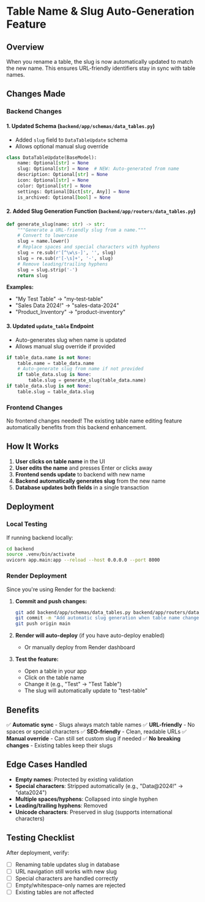 # Table Name & Slug Auto-Generation Feature

## Overview
When you rename a table, the slug is now automatically updated to match the new name. This ensures URL-friendly identifiers stay in sync with table names.

## Changes Made

### Backend Changes

#### 1. Updated Schema (`backend/app/schemas/data_tables.py`)
- Added `slug` field to `DataTableUpdate` schema
- Allows optional manual slug override

```python
class DataTableUpdate(BaseModel):
    name: Optional[str] = None
    slug: Optional[str] = None  # NEW: Auto-generated from name
    description: Optional[str] = None
    icon: Optional[str] = None
    color: Optional[str] = None
    settings: Optional[Dict[str, Any]] = None
    is_archived: Optional[bool] = None
```

#### 2. Added Slug Generation Function (`backend/app/routers/data_tables.py`)
```python
def generate_slug(name: str) -> str:
    """Generate a URL-friendly slug from a name."""
    # Convert to lowercase
    slug = name.lower()
    # Replace spaces and special characters with hyphens
    slug = re.sub(r'[^\w\s-]', '', slug)
    slug = re.sub(r'[-\s]+', '-', slug)
    # Remove leading/trailing hyphens
    slug = slug.strip('-')
    return slug
```

**Examples:**
- "My Test Table" → "my-test-table"
- "Sales Data 2024!" → "sales-data-2024"
- "Product_Inventory" → "product-inventory"

#### 3. Updated `update_table` Endpoint
- Auto-generates slug when name is updated
- Allows manual slug override if provided

```python
if table_data.name is not None:
    table.name = table_data.name
    # Auto-generate slug from name if not provided
    if table_data.slug is None:
        table.slug = generate_slug(table_data.name)
if table_data.slug is not None:
    table.slug = table_data.slug
```

### Frontend Changes
No frontend changes needed! The existing table name editing feature automatically benefits from this backend enhancement.

## How It Works

1. **User clicks on table name** in the UI
2. **User edits the name** and presses Enter or clicks away
3. **Frontend sends update** to backend with new name
4. **Backend automatically generates slug** from the new name
5. **Database updates both fields** in a single transaction

## Deployment

### Local Testing
If running backend locally:
```bash
cd backend
source .venv/bin/activate
uvicorn app.main:app --reload --host 0.0.0.0 --port 8000
```

### Render Deployment
Since you're using Render for the backend:

1. **Commit and push changes:**
   ```bash
   git add backend/app/schemas/data_tables.py backend/app/routers/data_tables.py
   git commit -m "Add automatic slug generation when table name changes"
   git push origin main
   ```

2. **Render will auto-deploy** (if you have auto-deploy enabled)
   - Or manually deploy from Render dashboard

3. **Test the feature:**
   - Open a table in your app
   - Click on the table name
   - Change it (e.g., "Test" → "Test Table")
   - The slug will automatically update to "test-table"

## Benefits

✅ **Automatic sync** - Slugs always match table names
✅ **URL-friendly** - No spaces or special characters
✅ **SEO-friendly** - Clean, readable URLs
✅ **Manual override** - Can still set custom slug if needed
✅ **No breaking changes** - Existing tables keep their slugs

## Edge Cases Handled

- **Empty names**: Protected by existing validation
- **Special characters**: Stripped automatically (e.g., "Data@2024!" → "data2024")
- **Multiple spaces/hyphens**: Collapsed into single hyphen
- **Leading/trailing hyphens**: Removed
- **Unicode characters**: Preserved in slug (supports international characters)

## Testing Checklist

After deployment, verify:
- [ ] Renaming table updates slug in database
- [ ] URL navigation still works with new slug
- [ ] Special characters are handled correctly
- [ ] Empty/whitespace-only names are rejected
- [ ] Existing tables are not affected

